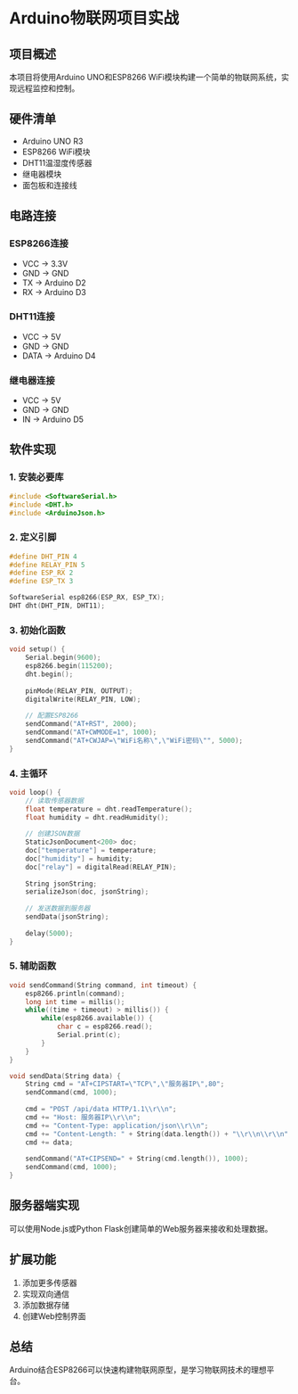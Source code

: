 # Arduino物联网项目实战

## 项目概述
本项目将使用Arduino UNO和ESP8266 WiFi模块构建一个简单的物联网系统，实现远程监控和控制。

## 硬件清单
- Arduino UNO R3
- ESP8266 WiFi模块
- DHT11温湿度传感器
- 继电器模块
- 面包板和连接线

## 电路连接

### ESP8266连接
- VCC → 3.3V
- GND → GND
- TX → Arduino D2
- RX → Arduino D3

### DHT11连接
- VCC → 5V
- GND → GND
- DATA → Arduino D4

### 继电器连接
- VCC → 5V
- GND → GND
- IN → Arduino D5

## 软件实现

### 1. 安装必要库
```cpp
#include <SoftwareSerial.h>
#include <DHT.h>
#include <ArduinoJson.h>
```

### 2. 定义引脚
```cpp
#define DHT_PIN 4
#define RELAY_PIN 5
#define ESP_RX 2
#define ESP_TX 3

SoftwareSerial esp8266(ESP_RX, ESP_TX);
DHT dht(DHT_PIN, DHT11);
```

### 3. 初始化函数
```cpp
void setup() {
    Serial.begin(9600);
    esp8266.begin(115200);
    dht.begin();
    
    pinMode(RELAY_PIN, OUTPUT);
    digitalWrite(RELAY_PIN, LOW);
    
    // 配置ESP8266
    sendCommand("AT+RST", 2000);
    sendCommand("AT+CWMODE=1", 1000);
    sendCommand("AT+CWJAP=\"WiFi名称\",\"WiFi密码\"", 5000);
}
```

### 4. 主循环
```cpp
void loop() {
    // 读取传感器数据
    float temperature = dht.readTemperature();
    float humidity = dht.readHumidity();
    
    // 创建JSON数据
    StaticJsonDocument<200> doc;
    doc["temperature"] = temperature;
    doc["humidity"] = humidity;
    doc["relay"] = digitalRead(RELAY_PIN);
    
    String jsonString;
    serializeJson(doc, jsonString);
    
    // 发送数据到服务器
    sendData(jsonString);
    
    delay(5000);
}
```

### 5. 辅助函数
```cpp
void sendCommand(String command, int timeout) {
    esp8266.println(command);
    long int time = millis();
    while((time + timeout) > millis()) {
        while(esp8266.available()) {
            char c = esp8266.read();
            Serial.print(c);
        }
    }
}

void sendData(String data) {
    String cmd = "AT+CIPSTART=\"TCP\",\"服务器IP\",80";
    sendCommand(cmd, 1000);
    
    cmd = "POST /api/data HTTP/1.1\\r\\n";
    cmd += "Host: 服务器IP\\r\\n";
    cmd += "Content-Type: application/json\\r\\n";
    cmd += "Content-Length: " + String(data.length()) + "\\r\\n\\r\\n";
    cmd += data;
    
    sendCommand("AT+CIPSEND=" + String(cmd.length()), 1000);
    sendCommand(cmd, 1000);
}
```

## 服务器端实现
可以使用Node.js或Python Flask创建简单的Web服务器来接收和处理数据。

## 扩展功能
1. 添加更多传感器
2. 实现双向通信
3. 添加数据存储
4. 创建Web控制界面

## 总结
Arduino结合ESP8266可以快速构建物联网原型，是学习物联网技术的理想平台。
